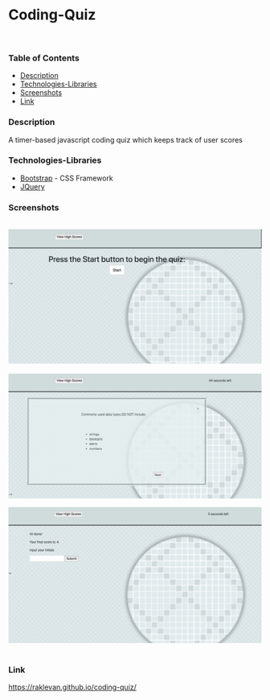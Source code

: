 # Coding-Quiz
​
### Table of Contents
- [Description](#Description)
- [Technologies-Libraries](#Technologies-Libraries)
- [Screenshots](#Screenshots)
- [Link](#Link)
​
### Description
A timer-based javascript coding quiz which keeps track of user scores 
​
### Technologies-Libraries
- [Bootstrap](https://getbootstrap.com/) - CSS Framework
- [JQuery](https://jquery.com/)
​
### Screenshots
​
![Image](screenshot1.jpg)
​
![Image](screenshot2.jpeg)

![Image](screenshot3.jpg)
​
### Link
https://raklevan.github.io/coding-quiz/